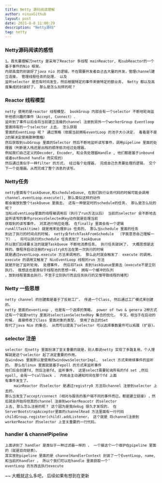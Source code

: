 ```yaml
---
title: Netty 源码阅读理解
author: ninuxGithub
layout: post
date: 2021-8-8 11:00:29
description: "Netty源码"
tag: netty
---
```



### Netty源码阅读的感悟
    1。首先要理解刀netty 是采用了Reactor 多线程 mainReactor, 和subReactor的一个基于事件的Nio 框架。
    内部高度的封装好了java nio 的逻辑，不在需要开发者自己去大量的开发，管理channel建立连接， 管理线程任务的处理， 以及
    监听selector 是否有时间发生，然后根据特定的事件来做特定的额业务， Netty 都以及高度集成的封装好了， 那么是怎么玩转的呢？


### Reactor 线程模型
    netty 使用的是reactor 线程模型， bookGroup 内部会有一个selector 不断地轮询监听他感兴趣的事件（Accept, Connect）.
    监听到了事件以后会将当前建立连接的channel 注册到另外一个workerGroup Eventloop 里面持有的一个selector 上去， 怎么获取
    里面的EventLoop 呢？ 通过策略（依据当前拥有eventLoop 的池子大小决定， 看看是不是2的幂决定使用那种策略）
    然后获取到subGroup 里面的Selector 然后不断地监听读写事件，调用pipeline 里面的处理器（判断是入栈还是出栈的顺序依次经过处理器，
    例如我们自己定义的Decoder, Encoder, 和业务处理器Handle , 他们都是基于inbound 或者outBound handle 而实现的）
    然后通过类似于一种filter 的方式， 经过每个处理器， 完成自己负责要处理的逻辑， 交个下一个处理器。从而完成了整个消息的读写。


### Netty任务
    netty里面有个taskQueue,和scheduleQueue, 在我们执行业务代码的时候可能会调用channel.eventLoop.execute(), 那么类似这样的动作
    都会被放到整个taskQueue 里面去， 还有一种是定时的schedule的任务， 那么是怎么玩的呢？
    当NioEventLoop里面的线程被调用后（执行了run方法以后） 当前的selector 会不断地去监听读写的事件processSelectedKey动作就是处理当前
    获取到的读写事件， 对其进行响应处理。 在finally 里面会有一个逻辑runAllTask(time) 就是用来处理非io 任务的， 那么当schedule 里面的任务
    到达了执行的时间点的时候， netty会fetchTaskFromSchedule  （字面意思自己理解一下） ， 将可以执行的schedule 任务丢到了 taskQueue
    所以我们后续要关注的就是TaskQueue 不断地消费任务， 执行任务就OK了， 大概思想是这样的。像程序启动注册的registry0方法在第一次执行的时候
    就是通过eventLoop.execute 方法来调用的， 那么此时就会触发了  execute 的调用， execute 的调用又触发了 NioEventLoop 线程的run 方法
    就是开始了监听轮询， 处理事件， 然后将Task 丢到taskQueue里面去（execute不是立刻执行， 我想这也是类似于线程池的思想一样， 拥有一个缓冲的队列
    ，放到线程里面去执行，不至于立刻执行而且任务执行的又慢导致线程的堵死）

### Netty 一些思想
    netty channel 的创建都是基于了反射工厂， 传递一个Class, 然后通过工厂模式来创建的。
    netty 里面的eventLoop , 也是有一个选择的策略， power of two & genera 2种方式
    还有一个就是netty 里面对selectionSelectedKey 集合的优化， 牛叉，相当于在启动的时候， 直接修改了Class 里面对象的类型， 使用了自己的Set
    取代了java Nio 的集合， 从而可以提高了selector 可以选择事数量件可以拓展 (扩容)。

### selector 注册
    selector 在netty 里面扮演了至关重要的就是，别人都说netty 实现了多路复用，个人理解就是这个selector 起了决定重要的作用。
    在windows 里面默认是使用的windowsSelectorImpl,  select 方式来继续事件的监听的。 那么在linux 里面就是基于epoll 的方式来监听事件
    他们后会创建fd, 然后注册fd, 监听事件， 这是select需要轮询所有的fd set ,然后epoll, 会有一个callback ， 内核会主动通知时间在那个fd 上面
    有事件发生了。
        mainReactor 的selector 是通过registry0 方法将channel 注册到selector 上去的， 
    那么当发生了accept/connect (相对与服务的客户端不同的事件而已，都是建立链接) ，然后就会开始将但其的channel 注册到workerReacotr 的selector 
    上去, 那么怎么注册的呢？ 这个因为是我debug 很久才发现的， 在ServerBootstrapAcceptor里面的channelRead 方法里面有一行代码
    childGroup.register(child).addListener， 这个就是 将channel注册到  workerReactor 的selector 上至关重要的一行代码。

### handler & channelPipeline
    上面讲到了 handler 是类似于一种过滤器一样的 ， 一个接这个一个维护在pipeline 里面的（就是双向链表）。
    其实放到pipeline 里面的是 channelHandlerContext 封装了一个EventLoop, name,和当前的handler ， 所以个我们可以在handle 里面获取一个‘
    eventLoop 的东西去执行execute


~~ 大概就这么多吧， 后续如果有想到在更新
    




      

